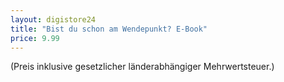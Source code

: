 ```yaml
---
layout: digistore24
title: "Bist du schon am Wendepunkt? E-Book"
price: 9.99
---
```

(Preis inklusive gesetzlicher l&#xE4;nderabh&#xE4;ngiger Mehrwertsteuer.)